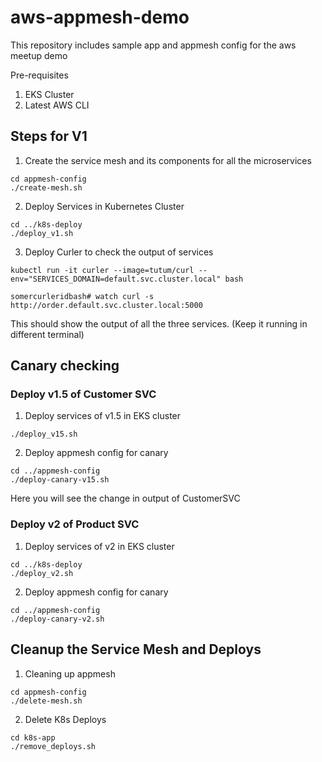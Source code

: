 # aws-appmesh-demo
This repository includes sample app and appmesh config for the aws meetup demo

Pre-requisites
1. EKS Cluster
2. Latest AWS CLI

## Steps for V1
1. Create the service mesh and its components for all the microservices

```
cd appmesh-config
./create-mesh.sh
```

2. Deploy Services in Kubernetes Cluster

```
cd ../k8s-deploy
./deploy_v1.sh
```

3. Deploy Curler to check the output of services

```
kubectl run -it curler --image=tutum/curl --env="SERVICES_DOMAIN=default.svc.cluster.local" bash

somercurleridbash# watch curl -s http://order.default.svc.cluster.local:5000

```
This should show the output of all the three services. (Keep it running in different terminal)

## Canary checking

### Deploy v1.5 of Customer SVC
1. Deploy services of v1.5 in EKS cluster
```
./deploy_v15.sh
```
2. Deploy appmesh config for canary
```
cd ../appmesh-config
./deploy-canary-v15.sh
```
Here you will see the change in output of CustomerSVC 

### Deploy v2 of Product SVC
1. Deploy services of v2 in EKS cluster
```
cd ../k8s-deploy
./deploy_v2.sh
```
2. Deploy appmesh config for canary
```
cd ../appmesh-config
./deploy-canary-v2.sh
```

## Cleanup the Service Mesh and Deploys

1. Cleaning up appmesh

```
cd appmesh-config
./delete-mesh.sh
```
2. Delete K8s Deploys
```
cd k8s-app
./remove_deploys.sh
```




